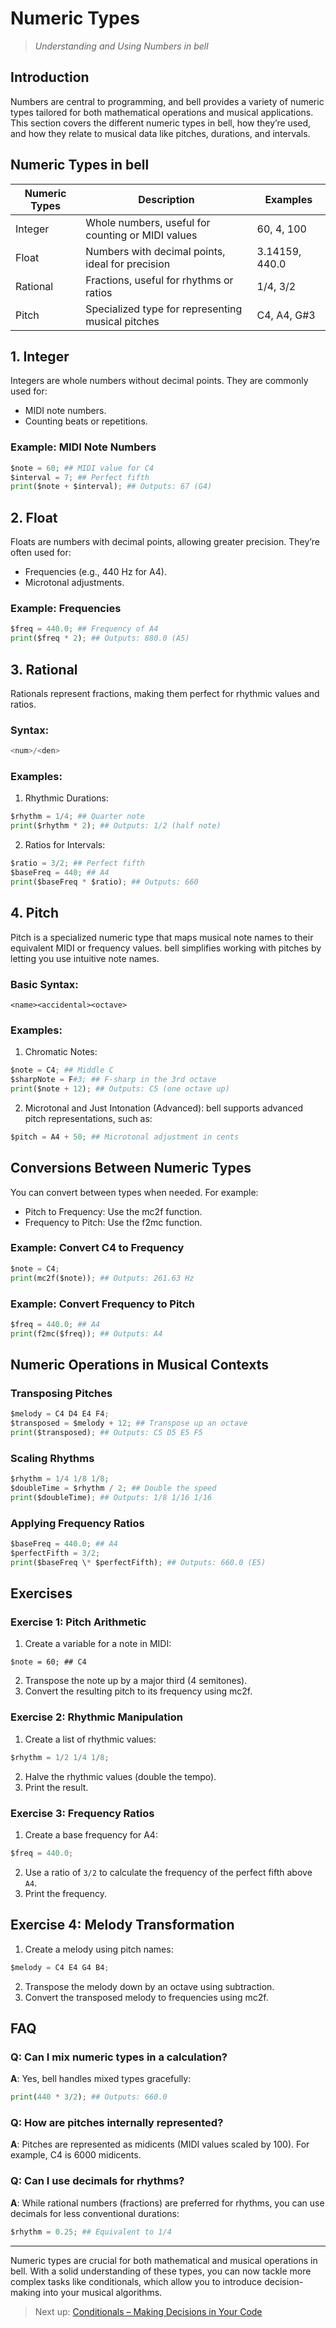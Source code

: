 # Numeric Types

> _Understanding and Using Numbers in bell_

## Introduction

Numbers are central to programming, and bell provides a variety of numeric types tailored for both mathematical operations and musical applications. This section covers the different numeric types in bell, how they’re used, and how they relate to musical data like pitches, durations, and intervals.

## Numeric Types in bell

| Numeric Types | Description                                       | Examples       |
| --- | --- | --- |
| Integer       | Whole numbers, useful for counting or MIDI values | 60, 4, 100     |
| Float         | Numbers with decimal points, ideal for precision  | 3.14159, 440.0 |
| Rational      | Fractions, useful for rhythms or ratios           | 1/4, 3/2       |
| Pitch         | Specialized type for representing musical pitches | C4, A4, G#3    |

## 1. Integer

Integers are whole numbers without decimal points. They are commonly used for:

- MIDI note numbers.
- Counting beats or repetitions.

### Example: MIDI Note Numbers

```py
$note = 60; ## MIDI value for C4
$interval = 7; ## Perfect fifth
print($note + $interval); ## Outputs: 67 (G4)
```

## 2. Float

Floats are numbers with decimal points, allowing greater precision. They’re often used for:

- Frequencies (e.g., 440 Hz for A4).
- Microtonal adjustments.

### Example: Frequencies

```py
$freq = 440.0; ## Frequency of A4
print($freq * 2); ## Outputs: 880.0 (A5)
```

## 3. Rational

Rationals represent fractions, making them perfect for rhythmic values and ratios.

### Syntax:

```py
<num>/<den>
```

### Examples:

1. Rhythmic Durations:

```py
$rhythm = 1/4; ## Quarter note
print($rhythm * 2); ## Outputs: 1/2 (half note)
```

2. Ratios for Intervals:

```py
$ratio = 3/2; ## Perfect fifth
$baseFreq = 440; ## A4
print($baseFreq * $ratio); ## Outputs: 660
```

## 4. Pitch

Pitch is a specialized numeric type that maps musical note names to their equivalent MIDI or frequency values. bell simplifies working with pitches by letting you use intuitive note names.

### Basic Syntax:

```
<name><accidental><octave>
```

### Examples:

1. Chromatic Notes:

```py
$note = C4; ## Middle C
$sharpNote = F#3; ## F-sharp in the 3rd octave
print($note + 12); ## Outputs: C5 (one octave up)
```

2. Microtonal and Just Intonation (Advanced): bell supports advanced pitch representations, such as:

```py
$pitch = A4 + 50; ## Microtonal adjustment in cents
```

## Conversions Between Numeric Types

You can convert between types when needed. For example:

- Pitch to Frequency: Use the mc2f function.
- Frequency to Pitch: Use the f2mc function.

### Example: Convert C4 to Frequency

```py
$note = C4;
print(mc2f($note)); ## Outputs: 261.63 Hz
```

### Example: Convert Frequency to Pitch

```py
$freq = 440.0; ## A4
print(f2mc($freq)); ## Outputs: A4
```

## Numeric Operations in Musical Contexts

### Transposing Pitches

```py
$melody = C4 D4 E4 F4;
$transposed = $melody + 12; ## Transpose up an octave
print($transposed); ## Outputs: C5 D5 E5 F5
```

### Scaling Rhythms

```py
$rhythm = 1/4 1/8 1/8;
$doubleTime = $rhythm / 2; ## Double the speed
print($doubleTime); ## Outputs: 1/8 1/16 1/16
```

### Applying Frequency Ratios

```py
$baseFreq = 440.0; ## A4
$perfectFifth = 3/2;
print($baseFreq \* $perfectFifth); ## Outputs: 660.0 (E5)
```

## Exercises

### Exercise 1: Pitch Arithmetic

1. Create a variable for a note in MIDI:

```
$note = 60; ## C4
```

2. Transpose the note up by a major third (4 semitones).
3. Convert the resulting pitch to its frequency using mc2f.

### Exercise 2: Rhythmic Manipulation

1. Create a list of rhythmic values:

```py
$rhythm = 1/2 1/4 1/8;
```

2. Halve the rhythmic values (double the tempo).
3. Print the result.

### Exercise 3: Frequency Ratios

1. Create a base frequency for A4:

```py
$freq = 440.0;
```

2. Use a ratio of `3/2` to calculate the frequency of the perfect fifth above `A4`.
3. Print the frequency.

## Exercise 4: Melody Transformation

1. Create a melody using pitch names:

```py
$melody = C4 E4 G4 B4;
```

2. Transpose the melody down by an octave using subtraction.
3. Convert the transposed melody to frequencies using mc2f.

## FAQ

### Q: Can I mix numeric types in a calculation?

**A**: Yes, bell handles mixed types gracefully:

```py
print(440 * 3/2); ## Outputs: 660.0
```

### Q: How are pitches internally represented?

**A**: Pitches are represented as midicents (MIDI values scaled by 100). For example, C4 is 6000 midicents.

### Q: Can I use decimals for rhythms?

**A**: While rational numbers (fractions) are preferred for rhythms, you can use decimals for less conventional durations:

```py
$rhythm = 0.25; ## Equivalent to 1/4
```

---

Numeric types are crucial for both mathematical and musical operations in bell. With a solid understanding of these types, you can now tackle more complex tasks like conditionals, which allow you to introduce decision-making into your musical algorithms.

> Next up: [Conditionals – Making Decisions in Your Code](16_conditionals.md)
